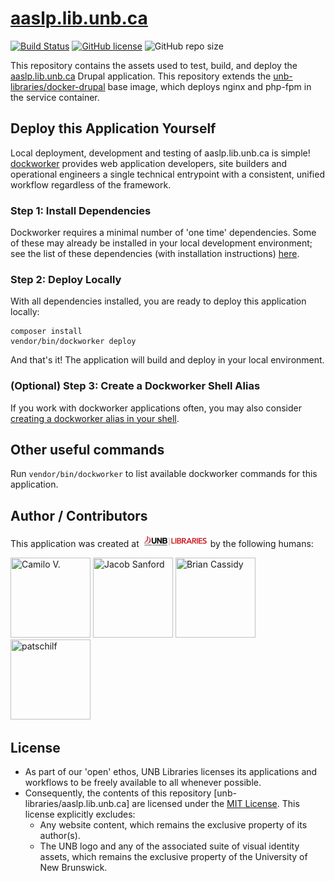 # [aaslp.lib.unb.ca](https://aaslp.lib.unb.ca/)
[![Build Status](https://github.com/unb-libraries/aaslp.lib.unb.ca/actions/workflows/deployment-workflow.yaml/badge.svg?branch=prod)](https://github.com/unb-libraries/aaslp.lib.unb.ca/actions/workflows/deployment-workflow.yaml)
[![GitHub license](https://img.shields.io/github/license/unb-libraries/aaslp.lib.unb.ca)](https://github.com/unb-libraries/aaslp.lib.unb.ca/blob/prod/LICENSE)
![GitHub repo size](https://img.shields.io/github/repo-size/unb-libraries/aaslp.lib.unb.ca?label=lean%20repo%20size)

This repository contains the assets used to test, build, and deploy the [aaslp.lib.unb.ca](https://aaslp.lib.unb.ca) Drupal application. This repository extends the [unb-libraries/docker-drupal](https://github.com/unb-libraries/docker-drupal) base image, which deploys nginx and php-fpm in the service container.

## Deploy this Application Yourself
Local deployment, development and testing of aaslp.lib.unb.ca is simple! [dockworker](https://github.com/unb-libraries/dockworker) provides web application developers, site builders and operational engineers a single technical entrypoint with a consistent, unified workflow regardless of the framework.

### Step 1: Install Dependencies
Dockworker requires a minimal number of 'one time' dependencies. Some of these may already be installed in your local development environment; see the list of these dependencies (with installation instructions) [here](https://github.com/unb-libraries/dockworker/blob/5.x/docs/prerequisites.md).

### Step 2: Deploy Locally
With all dependencies installed, you are ready to deploy this application locally:

```
composer install
vendor/bin/dockworker deploy
```

And that's it! The application will build and deploy in your local environment.

### (Optional) Step 3: Create a Dockworker Shell Alias
If you work with dockworker applications often, you may also consider [creating a dockworker alias in your shell](https://github.com/unb-libraries/dockworker/blob/5.x/docs/alias.md).

## Other useful commands
Run ```vendor/bin/dockworker``` to list available dockworker commands for this application.

## Author / Contributors
This application was created at [![UNB Libraries](https://github.com/unb-libraries/assets/raw/master/unblibbadge.png "UNB Libraries")](https://lib.unb.ca) by the following humans:

<a href="https://github.com/camilocodes"><img src="https://avatars.githubusercontent.com/u/12695787?v=3" title="Camilo V." width="128" height="128"></a>
<a href="https://github.com/JacobSanford"><img src="https://avatars.githubusercontent.com/u/244894?v=3" title="Jacob Sanford" width="128" height="128"></a>
<a href="https://github.com/bricas"><img src="https://avatars.githubusercontent.com/u/18400?v=3" title="Brian Cassidy" width="128" height="128"></a>
<a href="https://github.com/patschilf"><img src="https://avatars.githubusercontent.com/u/46682967?v=3" title="patschilf" width="128" height="128"></a>

## License
- As part of our 'open' ethos, UNB Libraries licenses its applications and workflows to be freely available to all whenever possible.
- Consequently, the contents of this repository [unb-libraries/aaslp.lib.unb.ca] are licensed under the [MIT License](http://opensource.org/licenses/mit-license.html). This license explicitly excludes:
   - Any website content, which remains the exclusive property of its author(s).
   - The UNB logo and any of the associated suite of visual identity assets, which remains the exclusive property of the University of New Brunswick.
